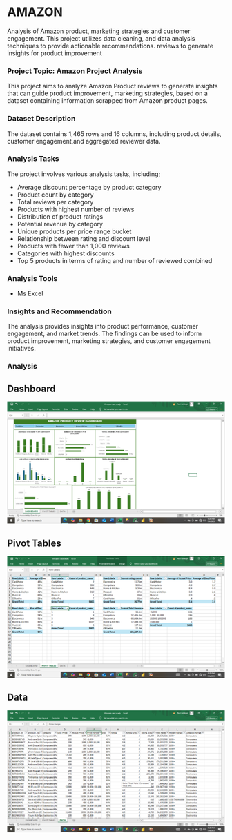 # AMAZON
Analysis of Amazon product, marketing strategies and customer engagement. This project utilizes data cleaning, and data analysis techniques to provide actionable recommendations. reviews to generate insights for product improvement
### Project Topic: Amazon Project Analysis
This project aims to analyze Amazon Product reviews to generate insights that can guide product improvement, marketing strategies, based on a dataset containing information scrapped from Amazon product pages.
### Dataset Description
The dataset contains 1,465 rows and 16 columns, including product details, customer engagement,and aggregated reviewer data.
### Analysis Tasks
The project involves various analysis tasks, including;
- Average discount percentage by product category
- Product count by category
- Total reviews per category
- Products with highest number of reviews
- Distribution of product ratings
- Potential revenue by category
- Unique products per price range bucket
- Relationship between rating and discount level
- Products with fewer than 1,000 reviews
- Categories with highest discounts
- Top 5 products in terms of rating and number of reviewed combined
### Analysis Tools
- Ms Excel
### Insights and Recommendation
The analysis provides insights into product performance, customer engagement, and market trends. The findings can be used to inform product improvement, marketing strategies, and customer engagement initiatives.
### Analysis
## Dashboard
![Dashboard Screenshot](DASHBOARD.png)
## Pivot Tables
![Pivot Tables Screenshot](PIVOTTABLES.png)
## Data
![Data Screenshot](DATA.png)
